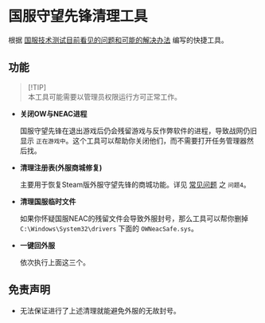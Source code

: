# 国服守望先锋清理工具

根据 [国服技术测试目前看见的问题和可能的解决办法](https://bbs.nga.cn/read.php?tid=42971955) 编写的快捷工具。

## 功能

> [!TIP]\
> 本工具可能需要以管理员权限运行方可正常工作。

* **关闭OW与NEAC进程**

  国服守望先锋在退出游戏后仍会残留游戏与反作弊软件的进程，导致战网仍旧显示 `正在游戏中`。这个工具可以帮助你关闭他们，而不需要打开任务管理器然后找。
* **清理注册表(外服商城修复)**

  主要用于恢复Steam版外服守望先锋的商城功能。详见 [常见问题](https://bbs.nga.cn/read.php?tid=42971955) 之 `问题4`。
* **清理国服临时文件**

  如果你怀疑国服NEAC的残留文件会导致外服封号，那么工具可以帮你删掉 `C:\Windows\System32\drivers` 下面的 `OWNeacSafe.sys`。
* **一键回外服**

  依次执行上面这三个。

## 免责声明

* 无法保证进行了上述清理就能避免外服的无故封号。
